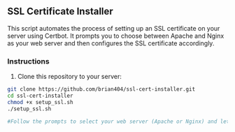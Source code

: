 ## SSL Certificate Installer

This script automates the process of setting up an SSL certificate on your server using Certbot. It prompts you to choose between Apache and Nginx as your web server and then configures the SSL certificate accordingly.

### Instructions

1. Clone this repository to your server:

```bash
git clone https://github.com/brian404/ssl-cert-installer.git
cd ssl-cert-installer
chmod +x setup_ssl.sh
./setup_ssl.sh

#Follow the prompts to select your web server (Apache or Nginx) and let the script handle the SSL certificate setup.


